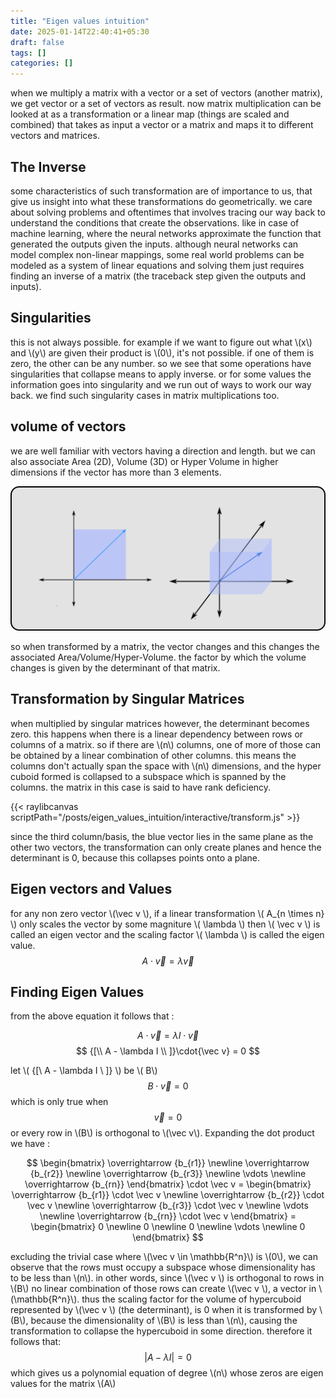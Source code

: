 ```yaml
---
title: "Eigen values intuition"
date: 2025-01-14T22:40:41+05:30
draft: false
tags: []
categories: []
---
```

when we multiply a matrix with a vector or a set of vectors (another matrix), we get vector or a set of vectors as result. now matrix multiplication can be looked at as a transformation or a linear map (things are scaled and combined) that takes as input a vector or a matrix and maps it to different vectors and matrices.

## The Inverse
some characteristics of such transformation are of importance to us, that give us insight into what these transformations do geometrically. we care about solving problems and oftentimes that involves tracing our way back to understand the conditions that create the observations. like in case of machine learning, where the neural networks approximate the function that generated the outputs given the inputs. although neural networks can model complex non-linear mappings, some real world problems can be modeled as a system of linear equations and solving them just requires finding an inverse of a matrix (the traceback step given the outputs and inputs).

## Singularities
this is not always possible. for example if we want to figure out what \\(x\\) and \\(y\\) are given their product is \\(0\\), it's not possible. if one of them is zero, the other can be any number. so we see that some operations have singularities that collapse means to apply inverse. or for some values the information goes into singularity and we run out of ways to work our way back. we find such singularity cases in matrix multiplications too.

## volume of vectors
we are well familiar with vectors having a direction and length. but we can also associate Area (2D), Volume (3D) or Hyper Volume in higher dimensions if the vector has more than 3 elements.

![](images/vector_volume.png)

so when transformed by a matrix, the vector changes and this changes the associated Area/Volume/Hyper-Volume. the factor by which the volume changes is given by the determinant of that matrix. 

## Transformation by Singular Matrices
when multiplied by singular matrices however, the determinant becomes zero. this happens when there is a linear dependency between rows or columns of a matrix. so if there are \\(n\\) columns, one of more of those can be obtained by a linear combination of other columns. this means the columns don't actually span the space with \\(n\\) dimensions, and the hyper cuboid formed is collapsed to a subspace which is spanned by the columns. the matrix in this case is said to have rank deficiency.

{{< raylibcanvas scriptPath="/posts/eigen_values_intuition/interactive/transform.js" >}}

since the third column/basis, the blue vector lies in the same plane as the other two vectors, the transformation can only create planes and hence the determinant is 0, because this collapses points onto a plane.
## Eigen vectors and Values
for any non zero vector \\(\vec v \\), if a linear transformation \\( A_{n \times n} \\) only scales the vector by some magniture \\( \lambda \\) then \\( \vec v \\) is called an eigen vector and the scaling factor \\( \lambda \\) is called the eigen value.
$$ A \cdot \vec v = \lambda \vec v $$

## Finding Eigen Values
from the above equation it follows that :

$$ A \cdot \vec v = \lambda I \cdot \vec v $$
$$ {[\\ A - \lambda I \\ ]}\cdot{\vec v}  = 0 $$

let \\( {[\\ A - \lambda I \\ ]} \\) be \\( B\\)
$$ B \cdot \vec v = 0 $$
which is only true when
$$\vec v = 0 $$ 
or every row in \\(B\\) is orthogonal to \\(\vec v\\). Expanding the dot product we have :

$$
\begin{bmatrix}
    \overrightarrow {b_{r1}}  \newline
    \overrightarrow {b_{r2}}  \newline
    \overrightarrow {b_{r3}}  \newline
   \vdots \newline
    \overrightarrow {b_{rn}} 
\end{bmatrix} \cdot \vec v = 
\begin{bmatrix}
    \overrightarrow {b_{r1}} \cdot \vec v \newline
    \overrightarrow {b_{r2}} \cdot \vec v \newline
    \overrightarrow {b_{r3}} \cdot \vec v \newline
   \vdots \newline
    \overrightarrow {b_{rn}} \cdot \vec v
\end{bmatrix} = 
\begin{bmatrix}
    0 \newline
    0 \newline
    0 \newline
   \vdots \newline
    0
\end{bmatrix}
$$

excluding the trivial case where \\(\vec v \in \mathbb{R^n}\\) is \\(0\\), we can observe that the rows must occupy a subspace whose dimensionality has to be less than \\(n\\). in other words, since \\(\vec v \\) is orthogonal to rows in \\(B\\) no linear combination of those rows can create \\(\vec v \\), a vector in \\(\mathbb{R^n}\\). thus the scaling factor for the volume of hypercuboid represented by \\(\vec v \\) (the determinant), is 0 when it is transformed by \\(B\\), because the dimensionality of \\(B\\) is less than \\(n\\), causing the transformation to collapse the hypercuboid in some direction.
therefore it follows that:
$$
| A - \lambda I | = 0
$$
which gives us a polynomial equation of degree \\(n\\) whose zeros are eigen values for the matrix \\(A\\)

